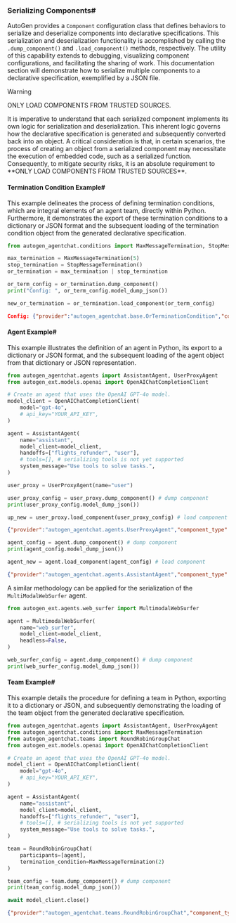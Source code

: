 ### Serializing Components#

AutoGen provides a `Component` configuration class that defines behaviors to serialize and deserialize components into declarative specifications. This serialization and deserialization functionality is accomplished by calling the `.dump_component()` and `.load_component()` methods, respectively. The utility of this capability extends to debugging, visualizing component configurations, and facilitating the sharing of work. This documentation section will demonstrate how to serialize multiple components to a declarative specification, exemplified by a JSON file.

<div class="admonition warning">
<p class="admonition-title">Warning</p>
<p>ONLY LOAD COMPONENTS FROM TRUSTED SOURCES.</p>
</div>
It is imperative to understand that each serialized component implements its own logic for serialization and deserialization. This inherent logic governs how the declarative specification is generated and subsequently converted back into an object. A critical consideration is that, in certain scenarios, the process of creating an object from a serialized component may necessitate the execution of embedded code, such as a serialized function. Consequently, to mitigate security risks, it is an absolute requirement to **ONLY LOAD COMPONENTS FROM TRUSTED SOURCES**.

#### Termination Condition Example#

This example delineates the process of defining termination conditions, which are integral elements of an agent team, directly within Python. Furthermore, it demonstrates the export of these termination conditions to a dictionary or JSON format and the subsequent loading of the termination condition object from the generated declarative specification.

```python
from autogen_agentchat.conditions import MaxMessageTermination, StopMessageTermination

max_termination = MaxMessageTermination(5)
stop_termination = StopMessageTermination()
or_termination = max_termination | stop_termination

or_term_config = or_termination.dump_component()
print("Config: ", or_term_config.model_dump_json())

new_or_termination = or_termination.load_component(or_term_config)
```

```json
Config: {"provider":"autogen_agentchat.base.OrTerminationCondition","component_type":"termination","version":1,"component_version":1,"description":null,"config":{"conditions":[{"provider":"autogen_agentchat.conditions.MaxMessageTermination","component_type":"termination","version":1,"component_version":1,"config":{"max_messages":5}},{"provider":"autogen_agentchat.conditions.StopMessageTermination","component_type":"termination","version":1,"component_version":1,"config":{}}]}}
```

#### Agent Example#

This example illustrates the definition of an agent in Python, its export to a dictionary or JSON format, and the subsequent loading of the agent object from that dictionary or JSON representation.

```python
from autogen_agentchat.agents import AssistantAgent, UserProxyAgent
from autogen_ext.models.openai import OpenAIChatCompletionClient

# Create an agent that uses the OpenAI GPT-4o model.
model_client = OpenAIChatCompletionClient(
    model="gpt-4o",
    # api_key="YOUR_API_KEY",
)

agent = AssistantAgent(
    name="assistant",
    model_client=model_client,
    handoffs=["flights_refunder", "user"],
    # tools=[], # serializing tools is not yet supported
    system_message="Use tools to solve tasks.",
)

user_proxy = UserProxyAgent(name="user")

user_proxy_config = user_proxy.dump_component() # dump component
print(user_proxy_config.model_dump_json())

up_new = user_proxy.load_component(user_proxy_config) # load component
```

```json
{"provider":"autogen_agentchat.agents.UserProxyAgent","component_type":"agent","version":1,"component_version":1,"description":null,"config":{"name":"user","description":"A human user"}}
```

```python
agent_config = agent.dump_component() # dump component
print(agent_config.model_dump_json())

agent_new = agent.load_component(agent_config) # load component
```

```json
{"provider":"autogen_agentchat.agents.AssistantAgent","component_type":"agent","version":1,"component_version":1,"description":null,"config":{"name":"assistant","model_client":{"provider":"autogen_ext.models.openai.OpenAIChatCompletionClient","component_type":"model","version":1,"component_version":1,"config":{"model":"gpt-4o"}},"handoffs":[{"target":"flights_refunder","description":"Handoff to flights_refunder.","name":"transfer_to_flights_refunder","message":"Transferred to flights_refunder, adopting the role of flights_refunder immediately."},{"target":"user","description":"Handoff to user.","name":"transfer_to_user","message":"Transferred to user, adopting the role of user immediately."}],"model_context":{"provider":"autogen_core.model_context.UnboundedChatCompletionContext","component_type":"chat_completion_context","version":1,"component_version":1,"config":{}},"description":"An agent that provides assistance with ability to use tools.","system_message":"Use tools to solve tasks.","reflect_on_tool_use":false,"tool_call_summary_format":"{result}"}}
```

A similar methodology can be applied for the serialization of the `MultiModalWebSurfer` agent.

```python
from autogen_ext.agents.web_surfer import MultimodalWebSurfer

agent = MultimodalWebSurfer(
    name="web_surfer",
    model_client=model_client,
    headless=False,
)

web_surfer_config = agent.dump_component() # dump component
print(web_surfer_config.model_dump_json())
```

#### Team Example#

This example details the procedure for defining a team in Python, exporting it to a dictionary or JSON, and subsequently demonstrating the loading of the team object from the generated declarative specification.

```python
from autogen_agentchat.agents import AssistantAgent, UserProxyAgent
from autogen_agentchat.conditions import MaxMessageTermination
from autogen_agentchat.teams import RoundRobinGroupChat
from autogen_ext.models.openai import OpenAIChatCompletionClient

# Create an agent that uses the OpenAI GPT-4o model.
model_client = OpenAIChatCompletionClient(
    model="gpt-4o",
    # api_key="YOUR_API_KEY",
)

agent = AssistantAgent(
    name="assistant",
    model_client=model_client,
    handoffs=["flights_refunder", "user"],
    # tools=[], # serializing tools is not yet supported
    system_message="Use tools to solve tasks.",
)

team = RoundRobinGroupChat(
    participants=[agent],
    termination_condition=MaxMessageTermination(2)
)

team_config = team.dump_component() # dump component
print(team_config.model_dump_json())

await model_client.close()
```

```json
{"provider":"autogen_agentchat.teams.RoundRobinGroupChat","component_type":"team","version":1,"component_version":1,"description":null,"config":{"participants":[{"provider":"autogen_agentchat.agents.AssistantAgent","component_type":"agent","version":1,"component_version":1,"config":{"name":"assistant","model_client":{"provider":"autogen_ext.models.openai.OpenAIChatCompletionClient","component_type":"model","version":1,"component_version":1,"config":{"model":"gpt-4o"}},"handoffs":[{"target":"flights_refunder","description":"Handoff to flights_refunder.","name":"transfer_to_flights_refunder","message":"Transferred to flights_refunder, adopting the role of flights_refunder immediately."},{"target":"user","description":"Handoff to user.","name":"transfer_to_user","message":"Transferred to user, adopting the role of user immediately."}],"model_context":{"provider":"autogen_core.model_context.UnboundedChatCompletionContext","component_type":"chat_completion_context","version":1,"component_version":1,"config":{}},"description":"An agent that provides assistance with ability to use tools.","system_message":"Use tools to solve tasks.","reflect_on_tool_use":false,"tool_call_summary_format":"{result}"}}],"termination_condition":{"provider":"autogen_agentchat.conditions.MaxMessageTermination","component_type":"termination","version":1,"component_version":1,"config":{"max_messages":2}}}}
```